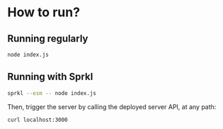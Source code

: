# How to run?

## Running regularly

```bash
node index.js
```

## Running with Sprkl

```bash
sprkl --esm -- node index.js
```

Then, trigger the server by calling the deployed server API, at any path:

```bash
curl localhost:3000
```
